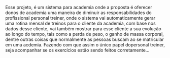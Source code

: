Esse projeto, é um sistema para academia onde a proposta é oferecer donos de academia uma maneira de 
diminuir as responsabilidades do profissional personal treiner, onde o sistema vai automaticamente gerar
uma rotina mensal de treinos para o cliente da academia, com base nos dados desse cliente, vai também
mostrar para esse cliente a sua evolução ao longo do tempo, tais como a perda de peso, o ganho de massa
corporal, dentre outras coisas que normalmente as pessoas buscam ao se matricular em uma acdemia. Fazendo
com que assim o único papel dopersonal treiner, seja acompanhar se os exercícios estão sendo feitos
corretamente...
